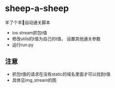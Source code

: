 # sheep-a-sheep
羊了个羊🐑自动通关脚本

- ios stream抓包t值
- 修改utils的t值为自己的t值，
  设置其他通关参数
- 运行run.py

## 注意
- 抓包t值的请求在没有static的域名里面才可以找到t值
- 具体见img_stream的图
